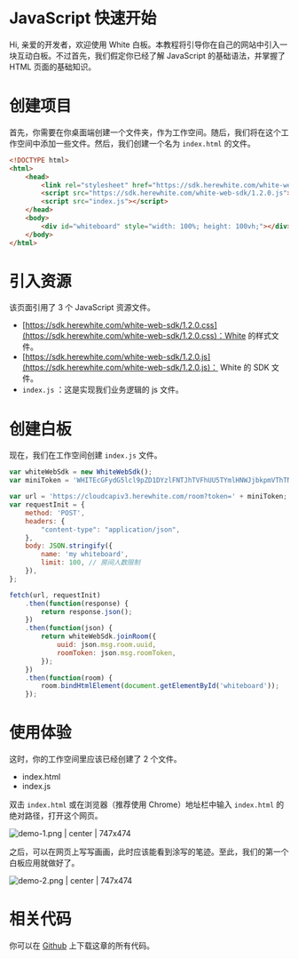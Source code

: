 # JavaScript 快速开始

Hi, 亲爱的开发者，欢迎使用 White 白板。本教程将引导你在自己的网站中引入一块互动白板。不过首先，我们假定你已经了解 JavaScript 的基础语法，并掌握了 HTML 页面的基础知识。



# 创建项目

首先，你需要在你桌面端创建一个文件夹，作为工作空间。随后，我们将在这个工作空间中添加一些文件。然后，我们创建一个名为 `index.html` 的文件。
```html
<!DOCTYPE html>
<html>
    <head>
        <link rel="stylesheet" href="https://sdk.herewhite.com/white-web-sdk/1.2.0.css">
        <script src="https://sdk.herewhite.com/white-web-sdk/1.2.0.js"></script>
        <script src="index.js"></script>
    </head>
    <body>
        <div id="whiteboard" style="width: 100%; height: 100vh;"></div>
    </body>
</html>
```

# 引入资源

该页面引用了 3 个 JavaScript 资源文件。

* [https://sdk.herewhite.com/white-web-sdk/1.2.0.css](https://sdk.herewhite.com/white-web-sdk/1.2.0.css)：White 的样式文件。
* [https://sdk.herewhite.com/white-web-sdk/1.2.0.js](https://sdk.herewhite.com/white-web-sdk/1.2.0.js)： White 的 SDK 文件。
* `index.js` ：这是实现我们业务逻辑的 js 文件。

# 创建白板

现在，我们在工作空间创建 `index.js` 文件。

```javascript
var whiteWebSdk = new WhiteWebSdk();
var miniToken = 'WHITEcGFydG5lcl9pZD1DYzlFNTJhTVFhUU5TYmlHNWJjbkpmVThTNGlNVXlJVUNwdFAmc2lnPTE3Y2ZiYzg0ZGM5N2FkNDAxZmY1MTM0ODMxYTdhZTE2ZGQ3MTdmZjI6YWRtaW5JZD00JnJvbGU9bWluaSZleHBpcmVfdGltZT0xNTY2MDQwNjk4JmFrPUNjOUU1MmFNUWFRTlNiaUc1YmNuSmZVOFM0aU1VeUlVQ3B0UCZjcmVhdGVfdGltZT0xNTM0NDgzNzQ2Jm5vbmNlPTE1MzQ0ODM3NDYzMzYwMA';

var url = 'https://cloudcapiv3.herewhite.com/room?token=' + miniToken;
var requestInit = {
    method: 'POST',
    headers: {
        "content-type": "application/json",
    },
    body: JSON.stringify({
        name: 'my whiteboard',
        limit: 100, // 房间人数限制
    }),
};

fetch(url, requestInit)
    .then(function(response) {
        return response.json();
    })
    .then(function(json) {
        return whiteWebSdk.joinRoom({
            uuid: json.msg.room.uuid,
            roomToken: json.msg.roomToken,
        });
    })
    .then(function(room) {
        room.bindHtmlElement(document.getElementById('whiteboard'));
    });
```

# 使用体验

这时，你的工作空间里应该已经创建了 2 个文件。
* index.html
* index.js

双击 `index.html` 或在浏览器（推荐使用 Chrome）地址栏中输入 `index.html` 的绝对路径，打开这个网页。


![demo-1.png | center | 747x474](https://cdn.nlark.com/yuque/0/2018/png/103701/1534488195953-bff8dedb-4acb-4451-b9d8-7820b895b449.png "")

之后，可以在网页上写写画画，此时应该能看到涂写的笔迹。至此，我们的第一个白板应用就做好了。


![demo-2.png | center | 747x474](https://cdn.nlark.com/yuque/0/2018/png/103701/1534488267047-bc949158-3c4d-4b7d-9ba0-f4c6f210b5e3.png "")


# 相关代码

你可以在 [Github](https://github.com/duty-os/white-demo-web/tree/master/quickStart) 上下载这章的所有代码。

